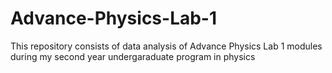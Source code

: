# Advance-Physics-Lab-1
This repository consists of data analysis of Advance Physics Lab 1 modules during my second year undergaraduate program in physics
